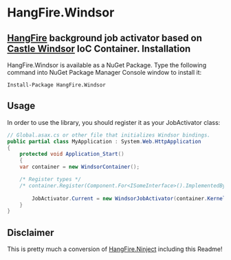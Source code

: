 HangFire.Windsor
================



[HangFire](http://hangfire.io) background job activator based on 
[Castle Windsor](http://docs.castleproject.org/Windsor.MainPage.ashx) IoC Container. 
Installation
--------------

HangFire.Windsor is available as a NuGet Package. Type the following
command into NuGet Package Manager Console window to install it:

```
Install-Package HangFire.Windsor
```

Usage
------

In order to use the library, you should register it as your
JobActivator class:

```csharp
// Global.asax.cs or other file that initializes Windsor bindings.
public partial class MyApplication : System.Web.HttpApplication
{
    protected void Application_Start()
    {
    var container = new WindsorContainer();            

    /* Register types */
    /* container.Register(Component.For<ISomeInterface>().ImplementedBy<SomeImplementation>()); */
		
		JobActivator.Current = new WindsorJobActivator(container.Kernel);
    }
}
```

Disclaimer
------

This is pretty much a conversion of [HangFire.Ninject](https://github.com/odinserj/HangFire.Ninject) including this Readme!
